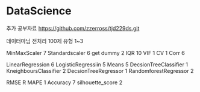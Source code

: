 # DataScience

추가 공부자료 
https://github.com/zzerross/tjd229ds.git

데이터마님 전처리 100제
유형 1~3

MinMaxScaler 7
Standardscaler 6
get dummy 2
IQR 10
VIF 1
CV 1
Corr 6

LinearRegression 6
LogisticRegressiin 5
Means 5
DecsionTreeClassifier 1
KneighboursClassifier 2
DecsionTreeRegressor 1
RandomforestRegressor 2

RMSE R
MAPE 1
Accuracy 7
silhouette_score 2
